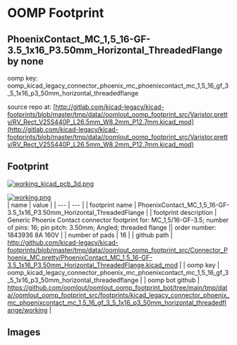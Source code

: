 # OOMP Footprint  
## PhoenixContact_MC_1,5_16-GF-3.5_1x16_P3.50mm_Horizontal_ThreadedFlange  by none  
  
oomp key: oomp_kicad_legacy_connector_phoenix_mc_phoenixcontact_mc_1,5_16_gf_3_5_1x16_p3_50mm_horizontal_threadedflange  
  
source repo at: [http://gitlab.com/kicad-legacy/kicad-footprints/blob/master/tmp/data//oomlout_oomp_footprint_src/Varistor.pretty/RV_Rect_V25S440P_L26.5mm_W8.2mm_P12.7mm.kicad_mod](http://gitlab.com/kicad-legacy/kicad-footprints/blob/master/tmp/data//oomlout_oomp_footprint_src/Varistor.pretty/RV_Rect_V25S440P_L26.5mm_W8.2mm_P12.7mm.kicad_mod)  
## Footprint  
  
[![working_kicad_pcb_3d.png](working_kicad_pcb_3d_600.png)](working_kicad_pcb_3d.png)  
  
[![working.png](working_600.png)](working.png)  
| name | value | 
| --- | --- | 
| footprint name | PhoenixContact_MC_1,5_16-GF-3.5_1x16_P3.50mm_Horizontal_ThreadedFlange | 
| footprint description | Generic Phoenix Contact connector footprint for: MC_1,5/16-GF-3.5; number of pins: 16; pin pitch: 3.50mm; Angled; threaded flange || order number: 1843936 8A 160V | 
| number of pads | 16 | 
| github path | http://github.com/kicad-legacy/kicad-footprints/blob/master/tmp/data//oomlout_oomp_footprint_src/Connector_Phoenix_MC.pretty/PhoenixContact_MC_1,5_16-GF-3.5_1x16_P3.50mm_Horizontal_ThreadedFlange.kicad_mod | 
| oomp key | oomp_kicad_legacy_connector_phoenix_mc_phoenixcontact_mc_1,5_16_gf_3_5_1x16_p3_50mm_horizontal_threadedflange | 
| oomp bot github | https://github.com/oomlout/oomlout_oomp_footprint_bot/tree/main/tmp/data//oomlout_oomp_footprint_src/footprints/kicad_legacy_connector_phoenix_mc_phoenixcontact_mc_1,5_16_gf_3_5_1x16_p3_50mm_horizontal_threadedflange/working | 
## Images  
